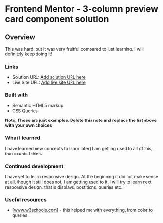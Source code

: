 # Frontend Mentor - 3-column preview card component solution

## Overview
This was hard, but it was very fruitful compared to just learning, I will definitely keep doing it!


### Links

- Solution URL: [Add solution URL here](https://your-solution-url.com)
- Live Site URL: [Add live site URL here](https://your-live-site-url.com)

### Built with

- Semantic HTML5 markup
- CSS Queries

**Note: These are just examples. Delete this note and replace the list above with your own choices**

### What I learned

I have learned new concepts to learn later)
I am getting used to all of this, that counts I think.

### Continued development

I have yet to learn responsive design. At the beginning it did not make sense at all, though it still does not, I am getting used to it. I will try to learn next responsive design, that is displays, postitions, queries etc.


### Useful resources
- [www.w3schools.com] - this helped me with everything, from color to queries.
